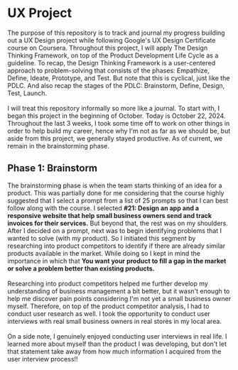 # UX Project
The purpose of this repository is to track and journal my progress building out a UX Design project while following Google's UX Design Certificate course on Coursera. Throughout this project, I will apply The Design Thinking Framework, on top of the Product Development Life Cycle as a guideline. To recap, the Design Thinking Framework is a user-centered approach to problem-solving that consists of the phases: Empathize, Define, Ideate, Prototype, and Test. But note that this is cyclical, just like the PDLC. And also recap the stages of the PDLC: Brainstorm, Define, Design, Test, Launch.
<br><br>
I will treat this repository informally so more like a journal. To start with, I began this project in the beginning of October. Today is October 22, 2024. Throughout the last 3 weeks, I took some time off to work on other things in order to help build my career, hence why I'm not as far as we should be, but aside from this project, we generally stayed productive. As of current, we remain in the brainstorming phase.

## Phase 1: Brainstorm
The brainstorming phase is when the team starts thinking of an idea for a product. This was partially done for me considering that the course highly suggested that I select a prompt from a list of 25 prompts so that I can best follow along with the course. I selected **#21: Design an app and a responsive website that help small business owners send and track invoices for their services.** But beyond that, the rest was on my shoulders. After I decided on a prompt, next was to begin identifying problems that I wanted to solve (with my product). So I initiated this segment by researching into product competitors to identify if there are already similar products available in the market. While doing so I kept in mind the importance in which that **You want your product to fill a gap in the market or solve a problem better than existing products.**
<br><br>
Researching into product competitors helped me further develop my understanding of business management a bit better, but it wasn't enough to help me discover pain points considering I'm not yet a small business owner myself. Therefore, on top of the product competitor analysis, I had to conduct user research as well. I took the opportunity to conduct user interviews with real small business owners in real stores in my local area. 
<br><br> On a side note, I genuinely enjoyed conducting user interviews in real life. I learned more about myself than the product I was developing, but don't let that statement take away from how much information I acquired from the user interview process!!
<br><br>
